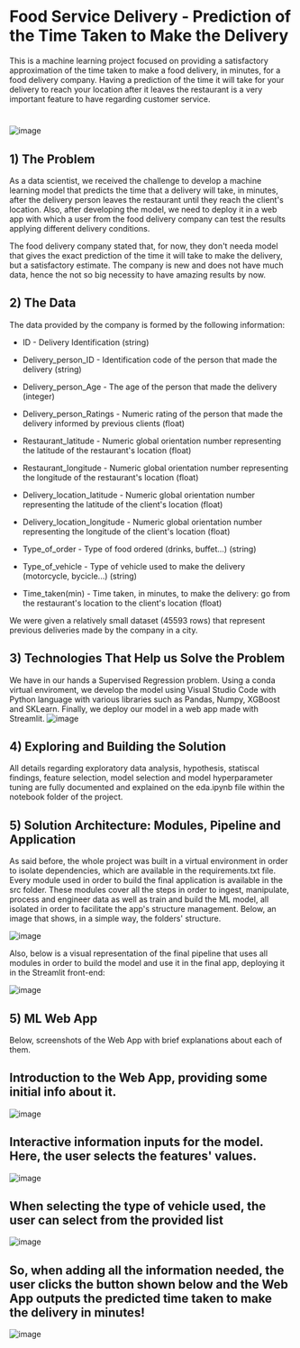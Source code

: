 # Food Service Delivery - Prediction of the Time Taken to Make the Delivery
This is a machine learning project focused on providing a satisfactory approximation of the time taken to make a food delivery, in minutes, for a food delivery company. Having a prediction of the time it will take for your delivery to reach your location after it leaves the restaurant is a very important feature to have regarding customer service. 
#
![image](https://github.com/T1burski/delivery_time_prediction/assets/100734219/dcc8f072-1d48-4a59-b66f-7aeb6c6a7f71)
## 1) The Problem
As a data scientist, we received the challenge to develop a machine learning model that predicts the time that a delivery will take, in minutes, after the delivery person leaves the restaurant until they reach the client's location. Also, after developing the model, we need to deploy it in a web app with which a user from the food delivery company can test the results applying different delivery conditions.

The food delivery company stated that, for now, they don't needa model that gives the exact prediction of the time it will take to make the delivery, but a satisfactory estimate. The company is new and does not have much data, hence the not so big necessity to have amazing results by now.

## 2) The Data
The data provided by the company is formed by the following information:

- ID - Delivery Identification (string)

- Delivery_person_ID - Identification code of the person that made the delivery (string)

- Delivery_person_Age - The age of the person that made the delivery (integer)

- Delivery_person_Ratings - Numeric rating of the person that made the delivery informed by previous clients (float)

- Restaurant_latitude - Numeric global orientation number representing the latitude of the restaurant's location (float)

- Restaurant_longitude - Numeric global orientation number representing the longitude of the restaurant's location (float)

- Delivery_location_latitude - Numeric global orientation number representing the latitude of the client's location (float)

- Delivery_location_longitude - Numeric global orientation number representing the longitude of the client's location (float)

- Type_of_order - Type of food ordered (drinks, buffet...) (string)

- Type_of_vehicle - Type of vehicle used to make the delivery (motorcycle, bycicle...) (string)

- Time_taken(min) - Time taken, in minutes, to make the delivery: go from the restaurant's location to the client's location (float)

We were given a relatively small dataset (45593 rows) that represent previous deliveries made by the company in a city.

## 3) Technologies That Help us Solve the Problem
We have in our hands a Supervised Regression problem. Using a conda virtual enviroment, we develop the model using Visual Studio Code with Python language with various libraries such as Pandas, Numpy, XGBoost and SKLearn. Finally, we deploy our model in a web app made with Streamlit.
![image](https://github.com/T1burski/delivery_time_prediction/assets/100734219/87aef6b4-5358-48dc-8d85-a79361e2ef39)

## 4) Exploring and Building the Solution
All details regarding exploratory data analysis, hypothesis, statiscal findings, feature selection, model selection and model hyperparameter tuning are fully documented and explained on the eda.ipynb file within the notebook folder of the project.

## 5) Solution Architecture: Modules, Pipeline and Application
As said before, the whole project was built in a virtual environment in order to isolate dependencies, which are available in the requirements.txt file. Every module used in order to build the final application is available in the src folder. These modules cover all the steps in order to ingest, manipulate, process and engineer data as well as train and build the ML model, all isolated in order to facilitate the app's structure management. Below, an image that shows, in a simple way, the folders' structure.

![image](https://github.com/T1burski/delivery_time_prediction/assets/100734219/c7a23bbb-6708-4d3d-96b6-b4eb456329ac)

Also, below is a visual representation of the final pipeline that uses all modules in order to build the model and use it in the final app, deploying it in the Streamlit front-end:

![image](https://github.com/T1burski/delivery_time_prediction/assets/100734219/70788d87-962e-444c-a6f9-e4e04d9cfc9b)

## 5) ML Web App
Below, screenshots of the Web App with brief explanations about each of them.



## Introduction to the Web App, providing some initial info about it.

![image](https://github.com/T1burski/delivery_time_prediction/assets/100734219/1db15d84-2b65-4e8b-b9ad-070e092ef601)




## Interactive information inputs for the model. Here, the user selects the features' values.

![image](https://github.com/T1burski/delivery_time_prediction/assets/100734219/94c74eb0-ce24-44ce-bd8f-f124fd10aa30)




## When selecting the type of vehicle used, the user can select from the provided list

![image](https://github.com/T1burski/delivery_time_prediction/assets/100734219/96c3416c-9b17-42fb-8832-8a98f66c27a7)




## So, when adding all the information needed, the user clicks the button shown below and the Web App outputs the predicted time taken to make the delivery in minutes!

![image](https://github.com/T1burski/delivery_time_prediction/assets/100734219/c70c687e-d7bc-445d-8741-c28938818f1a)







